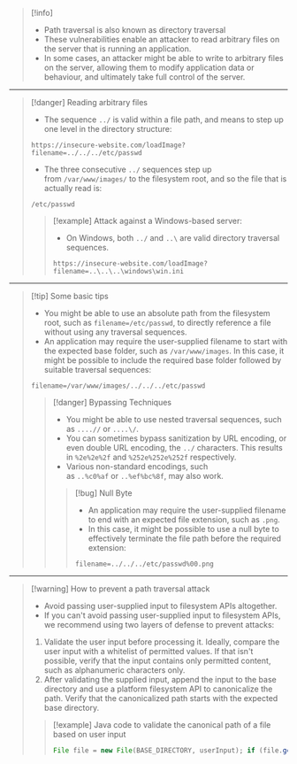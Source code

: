>[!info]
>- Path traversal is also known as directory traversal
>- These vulnerabilities enable an attacker to read arbitrary files on the server that is running an application.
>- In some cases, an attacker might be able to write to arbitrary files on the server, allowing them to modify application data or behaviour, and ultimately take full control of the server.
---
>[!danger] Reading arbitrary files
>- The sequence `../` is valid within a file path, and means to step up one level in the directory structure:
>```
>https://insecure-website.com/loadImage?filename=../../../etc/passwd
>```
> - The three consecutive `../` sequences step up from `/var/www/images/` to the filesystem root, and so the file that is actually read is:
>```
>/etc/passwd
>```
>
>>[!example] Attack against a Windows-based server:
>>- On Windows, both `../` and `..\` are valid directory traversal sequences.
>>```
>>https://insecure-website.com/loadImage?filename=..\..\..\windows\win.ini
>>```
---
>[!tip] Some basic tips
>- You might be able to use an absolute path from the filesystem root, such as `filename=/etc/passwd`, to directly reference a file without using any traversal sequences.
>- An application may require the user-supplied filename to start with the expected base folder, such as `/var/www/images`. In this case, it might be possible to include the required base folder followed by suitable traversal sequences:
>```
>filename=/var/www/images/../../../etc/passwd
>```
>
>>[!danger] Bypassing Techniques 
>>- You might be able to use nested traversal sequences, such as `....//` or `....\/`. 
>>-  You can sometimes bypass sanitization by URL encoding, or even double URL encoding, the `../` characters. This results in `%2e%2e%2f` and `%252e%252e%252f` respectively.
>>- Various non-standard encodings, such as `..%c0%af` or `..%ef%bc%8f`, may also work.
>>
>>>[!bug] Null Byte
>>>- An application may require the user-supplied filename to end with an expected file extension, such as `.png`.
>>>- In this case, it might be possible to use a null byte to effectively terminate the file path before the required extension:
>>>```
>>>filename=../../../etc/passwd%00.png
>>>```
---
>[!warning] How to prevent a path traversal attack
>- Avoid passing user-supplied input to filesystem APIs altogether.
>- If you can't avoid passing user-supplied input to filesystem APIs, we recommend using two layers of defense to prevent attacks:
>1. Validate the user input before processing it. Ideally, compare the user input with a whitelist of permitted values. If that isn't possible, verify that the input contains only permitted content, such as alphanumeric characters only.
>2. After validating the supplied input, append the input to the base directory and use a platform filesystem API to canonicalize the path. Verify that the canonicalized path starts with the expected base directory.
>
>>[!example] Java code to validate the canonical path of a file based on user input
>>```java
>>File file = new File(BASE_DIRECTORY, userInput); if (file.getCanonicalPath().startsWith(BASE_DIRECTORY)) { // process file }
>>```
